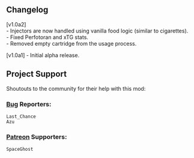 ## Changelog
[v1.0a2]\
\- Injectors are now handled using vanilla food logic (similar to cigarettes).\
\- Fixed Perfotoran and xTG stats.\
\- Removed empty cartridge from the usage process.

[v1.0a1] - Initial alpha release.

## Project Support
Shoutouts to the community for their help with this mod:

### [Bug](https://steamcommunity.com/workshop/filedetails/discussion/3437429771/595142432657531465/) Reporters: 
```
Last_Chance
Azu
```

### [Patreon](https://www.patreon.com/c/ecneho) Supporters:
```
SpaceGhost
```
